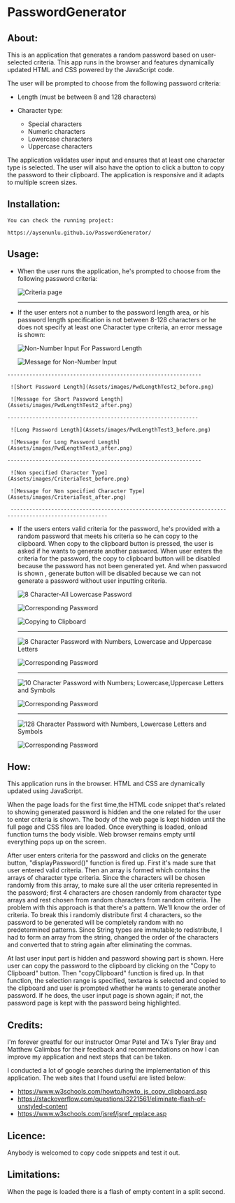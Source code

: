 # PasswordGenerator

## About: ##

This is an application that generates a random password based on user-selected criteria. This app runs in the browser and features dynamically updated HTML and CSS powered by the JavaScript code.

The user will be prompted to choose from the following password criteria:

* Length (must be between 8 and 128 characters)

* Character type:

  * Special characters
  * Numeric characters
  * Lowercase characters
  * Uppercase characters

The application validates user input and ensures that at least one character type is selected.
The user will also have the option to click a button to copy the password to their clipboard.
The application is responsive and it adapts to multiple screen sizes.

## Installation: ##

    You can check the running project:
    
    https://aysenunlu.github.io/PasswordGenerator/

## Usage: ##

   - When the user runs the application, he's prompted to choose from the following password criteria:

     ![Criteria page](Assets/images/userInputCriteria.png)
     
     ---------------------------------------------------------------------------------------------------

   - If the user enters not a number to the password length area, or his password length specification is not between 8-128 characters or he does not specify at least one Character type criteria, an error message is shown:

     ![Non-Number Input For Password Length](Assets/images/PwdLengthTest1_before.png)

     ![Message for Non-Number Input](Assets/images/PwdLengthTest1_after.png)

    --------------------------------------------------------------

     ![Short Password Length](Assets/images/PwdLengthTest2_before.png)

     ![Message for Short Password Length](Assets/images/PwdLengthTest2_after.png)

    -------------------------------------------------------------

     ![Long Password Length](Assets/images/PwdLengthTest3_before.png)

     ![Message for Long Password Length](Assets/images/PwdLengthTest3_after.png)

    --------------------------------------------------------------

     ![Non specified Character Type](Assets/images/CriteriaTest_before.png)

     ![Message for Non specified Character Type](Assets/images/CriteriaTest_after.png)
     
     -----------------------------------------------------------------------------------------------------
    
  - If the users enters valid criteria for the password, he's provided with a random password that meets his criteria so he can copy to the clipboard. When copy to the clipboard button is pressed, the user is asked if he wants to generate another password. When user enters the criteria for the password, the copy to clipboard button will be disabled because the password has not been generated yet. And when password is shown , generate button will be disabled because we can not generate a password without user inputting criteria.

      ![8 Character-All Lowercase Password](Assets/images/Lowercase8_before.png)

      ![Corresponding Password](Assets/images/Lowercase8_after.png)

      ![Copying to Clipboard](Assets/images/Lowercase8_after2.png)

      ----------------------------------------------------------------------------------

      ![8 Character Password with Numbers, Lowercase and Uppercase Letters](Assets/images/NumLowUp8_before.png)

      ![Corresponding Password](Assets/images/NumLowUp8_after.png)

      ----------------------------------------------------------------------------------

      ![10 Character Password with Numbers; Lowercase,Uppercase Letters and Symbols](Assets/images/AllCriteria10_before.png)

      ![Corresponding Password](Assets/images/AllCriteria10_after.png)

      -----------------------------------------------------------------------------------

      ![128 Character Password with Numbers, Lowercase Letters and Symbols](Assets/images/AllButUp128_before.png)

      ![Corresponding Password](Assets/images/AllButUp128_after.png)

## How: ##

This application runs in the browser. HTML and CSS are dynamically updated using JavaScript. 

When the page loads for the first time,the HTML code snippet that's related to showing generated password is hidden and the one related for the user to enter criteria is shown. The body of the web page is kept hidden until the full page and CSS files are loaded. Once everything is loaded, onload function turns the body visible. Web browser remains empty until everything pops up on the screen.

After user enters criteria for the password and clicks on the generate button, "displayPassword()" function is fired up. First it's made sure that user entered valid criteria. Then an array is formed which contains the arrays of character type criteria. Since the characters will be chosen randomly from this array, to make sure all the user criteria represented in the password; first 4 characters are chosen randomly from character type arrays and rest chosen from random characters from random criteria. The problem with this approach is that there's a pattern. We'll know the order of criteria. To break this i randomly distribute first 4 characters, so the password to be generated will be completely random with no predetermined patterns. Since String types are immutable;to redistribute, I had to form an array from the string, changed the order of the characters and converted that to string again after eliminating the commas.

At last user input part is hidden and password showing part is shown. Here user can copy the password to the clipboard by clicking on the "Copy to Clipboard" button. Then "copyClipboard" function is fired up. In that function, the selection range is specified, textarea is selected and copied to the clipboard and user is prompted whether he wants to generate another password. If he does, the user input page is shown again; if not, the password page is kept with the password being highlighted. 

## Credits: ## 

I'm forever greatful for our instructor Omar Patel and TA's Tyler Bray and Matthew Calimbas for their feedback and recommendations on how I can improve my application and next steps that can be taken.

I conducted a lot of google searches during the implementation of this application. The web sites that I found useful are listed below:

  * https://www.w3schools.com/howto/howto_js_copy_clipboard.asp
  * https://stackoverflow.com/questions/3221561/eliminate-flash-of-unstyled-content
  * https://www.w3schools.com/jsref/jsref_replace.asp


## Licence: ##

Anybody is welcomed to copy code snippets and test it out.

## Limitations: ##

When the page is loaded there is a flash of empty content in a split second.